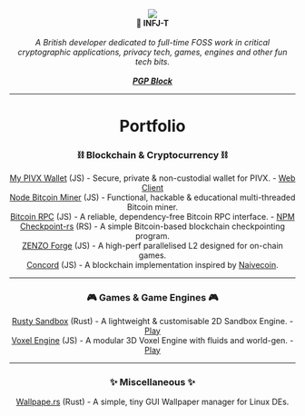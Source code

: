 <p align="center">
  <img src="https://cdn.discordapp.com/attachments/820799926882533406/1071865026555691078/JSKitty-3.svg"/>
  <br>
  <b>🌿 INFJ-T</b>
  <br>
  <br>
  <i>A British developer dedicated to full-time FOSS work in critical cryptographic applications, privacy tech, games, engines and other fun tech bits.</i>
  <br><br>
  <i><b><a href="https://mypivxwallet.org/JSKitty.txt">PGP Block</a></b></i>
</p>

---

<h1 align="center">Portfolio</h1>

<p align="center">
  <h3 align="center">⛓ Blockchain & Cryptocurrency ⛓</h3>
  <p align="center">
    <a href="https://github.com/PIVX-Labs/MyPIVXWallet">My PIVX Wallet</a> (JS) - Secure, private & non-custodial wallet for PIVX. - <a href="https://mypivxwallet.org/">Web Client</a>
    <br>
    <a href="https://github.com/JSKitty/node-bitcoin-miner">Node Bitcoin Miner</a> (JS) - Functional, hackable & educational multi-threaded Bitcoin miner.
    <br>
    <a href="https://github.com/JSKitty/bitcoin-rpc">Bitcoin RPC</a> (JS) - A reliable, dependency-free Bitcoin RPC interface. - <a href="https://www.npmjs.com/package/@jskitty/bitcoin-rpc">NPM</a>
    <br>
    <a href="https://github.com/JSKitty/checkpoint-rs">Checkpoint-rs</a> (RS) - A simple Bitcoin-based blockchain checkpointing program.
    <br>
    <a href="https://github.com/ZENZO-Ecosystem/zenzo-forge">ZENZO Forge</a> (JS) - A high-perf parallelised L2 designed for on-chain games.
    <br>
    <a href="https://github.com/Concord-Ecosystem/Concord-Core">Concord</a> (JS) - A blockchain implementation inspired by <a href="https://github.com/conradoqg/naivecoin">Naivecoin</a>.
  </p>
</p>

---

<p align="center">
  <h3 align="center">🎮 Games & Game Engines 🎮</h3>
  <p align="center">
    <a href="https://github.com/JSKitty/rusty-sandbox">Rusty Sandbox</a> (Rust) - A lightweight & customisable 2D Sandbox Engine. - <a href="https://stakecubecoin.net/wasm-sandbox/">Play</a>
    <br>
    <a href="https://github.com/JSKitty/voxel-engine">Voxel Engine</a> (JS) - A modular 3D Voxel Engine with fluids and world-gen. - <a href="https://jskitty.github.io/voxel-engine/">Play</a>
  </p>
</p>

---

<p align="center">
  <h3 align="center">✨ Miscellaneous ✨</h3>
  <p align="center">
    <a href="https://github.com/JSKitty/wallpape.rs">Wallpape.rs</a> (Rust) - A simple, tiny GUI Wallpaper manager for Linux DEs.
  </p>
</p>
